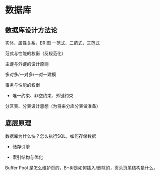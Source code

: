 # 数据库

## 数据库设计方法论
实体、属性关系，ER 图
一范式、二范式，三范式

范式与性能的权衡（反规范化）

主键与外键的设计原则

多对多/一对多/一对一建模

事务与性能的权衡
- 唯一约束、非空约束、外键约束

分区表、分表设计思想（为将来分库分表做准备）

## 底层原理
数据库为什么快？怎么执行SQL，如何存储数据

- 储存引擎

- 索引结构与优化

Buffer Pool 是怎么维护页的，B+树是如何插入/删除的，页头页尾结构是什么，